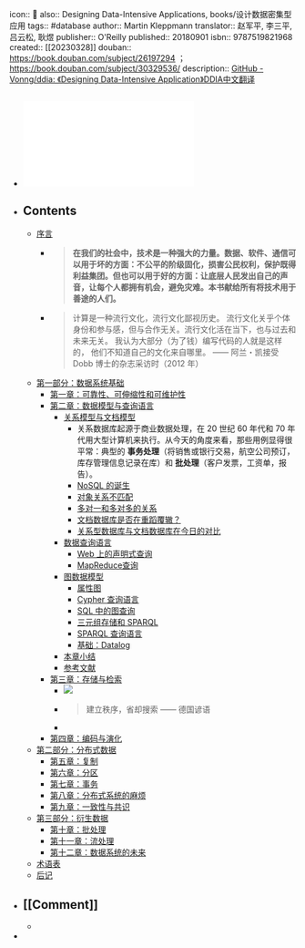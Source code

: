 icon:: 📖
also:: Designing Data-Intensive Applications, books/设计数据密集型应用
tags:: #database
author:: Martin Kleppmann
translator:: 赵军平, 李三平, 吕云松, 耿煜
publisher:: O'Reilly
published::  20180901
isbn:: 9787519821968
created:: [[20230328]]
douban:: https://book.douban.com/subject/26197294 ； https://book.douban.com/subject/30329536/
description:: [GitHub - Vonng/ddia: 《Designing Data-Intensive Application》DDIA中文翻译](https://github.com/Vonng/ddia)

- ## ![Designing Data-Intensive Applications](../assets/book_designing_data-Intensive_applications.pdf)
- ## Contents
  - [序言](http://ddia.vonng.com/#/preface)
    - > **在我们的社会中，技术是一种强大的力量。数据、软件、通信可以用于坏的方面：不公平的阶级固化，损害公民权利，保护既得利益集团。但也可以用于好的方面：让底层人民发出自己的声音，让每个人都拥有机会，避免灾难。本书献给所有将技术用于善途的人们。**
    - > 计算是一种流行文化，流行文化鄙视历史。 流行文化关乎个体身份和参与感，但与合作无关。流行文化活在当下，也与过去和未来无关。 我认为大部分（为了钱）编写代码的人就是这样的， 他们不知道自己的文化来自哪里。
      —— 阿兰・凯接受 Dobb 博士的杂志采访时（2012 年）
  - [第一部分：数据系统基础](http://ddia.vonng.com/#/part-i)
    - [第一章：可靠性、可伸缩性和可维护性](http://ddia.vonng.com/#/ch1)
    - [第二章：数据模型与查询语言](http://ddia.vonng.com/#/ch2)
      - [关系模型与文档模型](http://ddia.vonng.com/#/ch2?id=%e5%85%b3%e7%b3%bb%e6%a8%a1%e5%9e%8b%e4%b8%8e%e6%96%87%e6%a1%a3%e6%a8%a1%e5%9e%8b)
        - 关系数据库起源于商业数据处理，在 20 世纪 60 年代和 70 年代用大型计算机来执行。从今天的角度来看，那些用例显得很平常：典型的 **事务处理**（将销售或银行交易，航空公司预订，库存管理信息记录在库）和 **批处理**（客户发票，工资单，报告）。
        - [NoSQL 的诞生](http://ddia.vonng.com/#/ch2?id=nosql-%e7%9a%84%e8%af%9e%e7%94%9f)
        - [对象关系不匹配](http://ddia.vonng.com/#/ch2?id=%e5%af%b9%e8%b1%a1%e5%85%b3%e7%b3%bb%e4%b8%8d%e5%8c%b9%e9%85%8d)
        - [多对一和多对多的关系](http://ddia.vonng.com/#/ch2?id=%e5%a4%9a%e5%af%b9%e4%b8%80%e5%92%8c%e5%a4%9a%e5%af%b9%e5%a4%9a%e7%9a%84%e5%85%b3%e7%b3%bb)
        - [文档数据库是否在重蹈覆辙？](http://ddia.vonng.com/#/ch2?id=%e6%96%87%e6%a1%a3%e6%95%b0%e6%8d%ae%e5%ba%93%e6%98%af%e5%90%a6%e5%9c%a8%e9%87%8d%e8%b9%88%e8%a6%86%e8%be%99%ef%bc%9f)
        - [关系型数据库与文档数据库在今日的对比](http://ddia.vonng.com/#/ch2?id=%e5%85%b3%e7%b3%bb%e5%9e%8b%e6%95%b0%e6%8d%ae%e5%ba%93%e4%b8%8e%e6%96%87%e6%a1%a3%e6%95%b0%e6%8d%ae%e5%ba%93%e5%9c%a8%e4%bb%8a%e6%97%a5%e7%9a%84%e5%af%b9%e6%af%94)
      - [数据查询语言](http://ddia.vonng.com/#/ch2?id=%e6%95%b0%e6%8d%ae%e6%9f%a5%e8%af%a2%e8%af%ad%e8%a8%80)
        - [Web 上的声明式查询](http://ddia.vonng.com/#/ch2?id=web-%e4%b8%8a%e7%9a%84%e5%a3%b0%e6%98%8e%e5%bc%8f%e6%9f%a5%e8%af%a2)
        - [MapReduce查询](http://ddia.vonng.com/#/ch2?id=mapreduce%e6%9f%a5%e8%af%a2)
      - [图数据模型](http://ddia.vonng.com/#/ch2?id=%e5%9b%be%e6%95%b0%e6%8d%ae%e6%a8%a1%e5%9e%8b)
        - [属性图](http://ddia.vonng.com/#/ch2?id=%e5%b1%9e%e6%80%a7%e5%9b%be)
        - [Cypher 查询语言](http://ddia.vonng.com/#/ch2?id=cypher-%e6%9f%a5%e8%af%a2%e8%af%ad%e8%a8%80)
        - [SQL 中的图查询](http://ddia.vonng.com/#/ch2?id=sql-%e4%b8%ad%e7%9a%84%e5%9b%be%e6%9f%a5%e8%af%a2)
        - [三元组存储和 SPARQL](http://ddia.vonng.com/#/ch2?id=%e4%b8%89%e5%85%83%e7%bb%84%e5%ad%98%e5%82%a8%e5%92%8c-sparql)
        - [SPARQL 查询语言](http://ddia.vonng.com/#/ch2?id=sparql-%e6%9f%a5%e8%af%a2%e8%af%ad%e8%a8%80)
        - [基础：Datalog](http://ddia.vonng.com/#/ch2?id=%e5%9f%ba%e7%a1%80%ef%bc%9adatalog)
      - [本章小结](http://ddia.vonng.com/#/ch2?id=%e6%9c%ac%e7%ab%a0%e5%b0%8f%e7%bb%93)
      - [参考文献](http://ddia.vonng.com/#/ch2?id=%e5%8f%82%e8%80%83%e6%96%87%e7%8c%ae)
    - [第三章：存储与检索](http://ddia.vonng.com/#/ch3)
      - ![](http://ddia.vonng.com/img/ch3.png)
      - > 建立秩序，省却搜索
        —— 德国谚语
      -
    - [第四章：编码与演化](http://ddia.vonng.com/#/ch4)
  - [第二部分：分布式数据](http://ddia.vonng.com/#/part-ii)
    - [第五章：复制](http://ddia.vonng.com/#/ch5)
    - [第六章：分区](http://ddia.vonng.com/#/ch6)
    - [第七章：事务](http://ddia.vonng.com/#/ch7)
    - [第八章：分布式系统的麻烦](http://ddia.vonng.com/#/ch8)
    - [第九章：一致性与共识](http://ddia.vonng.com/#/ch9)
  - [第三部分：衍生数据](http://ddia.vonng.com/#/part-iii)
    - [第十章：批处理](http://ddia.vonng.com/#/ch10)
    - [第十一章：流处理](http://ddia.vonng.com/#/ch11)
    - [第十二章：数据系统的未来](http://ddia.vonng.com/#/ch12)
  - [术语表](http://ddia.vonng.com/#/glossary)
  - [后记](http://ddia.vonng.com/#/colophon)
- ## [[Comment]]
  -
-